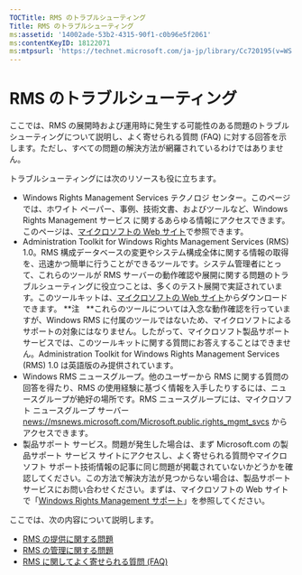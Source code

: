```yaml
---
TOCTitle: RMS のトラブルシューティング
Title: RMS のトラブルシューティング
ms:assetid: '14002ade-53b2-4315-90f1-c0b96e5f2061'
ms:contentKeyID: 18122071
ms:mtpsurl: 'https://technet.microsoft.com/ja-jp/library/Cc720195(v=WS.10)'
---
```


RMS のトラブルシューティング
============================

ここでは、RMS の展開時および運用時に発生する可能性のある問題のトラブルシューティングについて説明し、よく寄せられる質問 (FAQ) に対する回答を示します。ただし、すべての問題の解決方法が網羅されているわけではありません。

トラブルシューティングには次のリソースも役に立ちます。

-   Windows Rights Management Services テクノロジ センター。このページでは、ホワイト ペーパー、事例、技術文書、およびツールなど、Windows Rights Management サービス に関するあらゆる情報にアクセスできます。このページは、[マイクロソフトの Web サイト](http://go.microsoft.com/fwlink/?linkid=26724)で参照できます。
-   Administration Toolkit for Windows Rights Management Services (RMS) 1.0。RMS 構成データベースの変更やシステム構成全体に関する情報の取得を、迅速かつ簡単に行うことができるツールです。システム管理者にとって、これらのツールが RMS サーバーの動作確認や展開に関する問題のトラブルシューティングに役立つことは、多くのテスト展開で実証されています。このツールキットは、[マイクロソフトの Web サイト](http://go.microsoft.com/fwlink/?linkid=33841)からダウンロードできます。
    **注   **これらのツールについては入念な動作確認を行っていますが、Windows RMS に付属のツールではないため、マイクロソフトによるサポートの対象にはなりません。したがって、マイクロソフト製品サポート サービスでは、このツールキットに関する質問にお答えすることはできません。Administration Toolkit for Windows Rights Management Services (RMS) 1.0 は英語版のみ提供されています。
-   Windows RMS ニュースグループ。他のユーザーから RMS に関する質問の回答を得たり、RMS の使用経験に基づく情報を入手したりするには、ニュースグループが絶好の場所です。RMS ニュースグループには、マイクロソフト ニュースグループ サーバー [news://msnews.microsoft.com/Microsoft.public.rights\_mgmt\_svcs]() からアクセスできます。
-   製品サポート サービス。問題が発生した場合は、まず Microsoft.com の製品サポート サービス サイトにアクセスし、よく寄せられる質問やマイクロソフト サポート技術情報の記事に同じ問題が掲載されていないかどうかを確認してください。この方法で解決方法が見つからない場合は、製品サポート サービスにお問い合わせください。まずは、マイクロソフトの Web サイトで「[Windows Rights Management サポート](http://go.microsoft.com/fwlink/?linkid=33883)」を参照してください。

ここでは、次の内容について説明します。

-   [RMS の提供に関する問題](https://technet.microsoft.com/b0e6ef48-ab38-4426-be5b-811cf64c45c0)
-   [RMS の管理に関する問題](https://technet.microsoft.com/97013c08-d3fa-4ea0-8914-995b6c97f900)
-   [RMS に関してよく寄せられる質問 (FAQ)](https://technet.microsoft.com/0f14390c-8de5-4829-95af-87f48d13869c)
